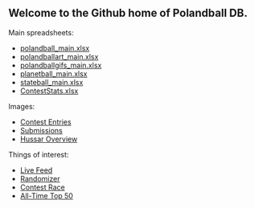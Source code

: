## Welcome to the Github home of Polandball DB.

Main spreadsheets:

* [polandball_main.xlsx](https://drive.google.com/open?id=1qrQR87VqKnkxJZwSqgVWNXoBZ3HI9LzP)
* [polandballart_main.xlsx](https://drive.google.com/open?id=1n_hfVC6FD0yzxRDV07ftr7b9ruWaCJV1)
* [polandballgifs_main.xlsx](https://drive.google.com/open?id=1fsuiZiuz3C7hA1xEADcb21cNp9QJoHdw)
* [planetball_main.xlsx](https://drive.google.com/open?id=18z2RlS8M2IUZ4kWmgdzWyEBRIEwZRXGt)
* [stateball_main.xlsx](https://drive.google.com/open?id=1kJm46rGv0yao-c9vTXtvLiPviIwKq-dY)
* [ContestStats.xlsx](https://drive.google.com/open?id=1hEMezCktpvPsT6Id4miHpeELCuLGDyyu)


Images:

* [Contest Entries](https://drive.google.com/drive/folders/1PoDkqOax82N7syeyW-_iHErJ_2uSGXIg)
* [Submissions](https://drive.google.com/drive/folders/1WFTdCF4tYjFvX-zeUFSaYvexGVHIBYzd)
* [Hussar Overview](/contest/hussarpic.png)

Things of interest:

* [Live Feed](/live)  
* [Randomizer](/random)
* [Contest Race](/contest/race)
* [All-Time Top 50](https://www.reddit.com/r/polandballdb/wiki/index/contests)
